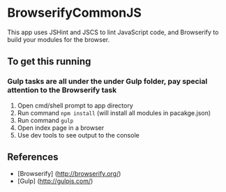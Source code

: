 # BrowserifyCommonJS
This app uses JSHint and JSCS to lint JavaScript code, and Browserify to build your modules for the browser.

## To get this running
### Gulp tasks are all under the under Gulp folder, pay special attention to the Browserify task
1. Open cmd/shell prompt to app directory
2. Run command ```npm install``` (will install all modules in pacakge.json)
3. Run command ```gulp```
4. Open index page in a browser
5. Use dev tools to see output to the console


## References
* [Browserify] (http://browserify.org/)
* [Gulp] (http://gulpjs.com/)
